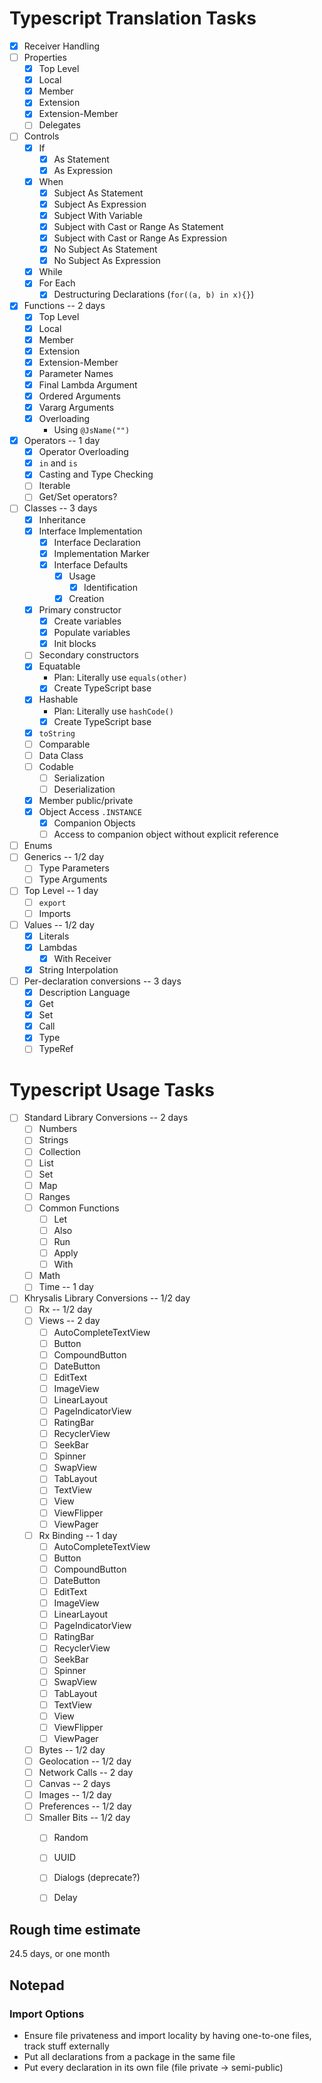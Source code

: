 # Typescript Translation Tasks

- [X] Receiver Handling
- [ ] Properties
    - [X] Top Level
    - [X] Local
    - [X] Member
    - [X] Extension
    - [X] Extension-Member
    - [ ] Delegates
- [ ] Controls
    - [X] If
        - [X] As Statement
        - [X] As Expression
    - [X] When
        - [X] Subject As Statement
        - [X] Subject As Expression
        - [X] Subject With Variable
        - [X] Subject with Cast or Range As Statement
        - [X] Subject with Cast or Range As Expression
        - [X] No Subject As Statement
        - [X] No Subject As Expression
    - [X] While
    - [X] For Each
        - [X] Destructuring Declarations (`for((a, b) in x){}`)
- [X] Functions -- 2 days
    - [X] Top Level
    - [X] Local
    - [X] Member
    - [X] Extension
    - [X] Extension-Member
    - [X] Parameter Names
    - [X] Final Lambda Argument
    - [X] Ordered Arguments
    - [X] Vararg Arguments
    - [X] Overloading
        - Using `@JsName("")`
- [X] Operators -- 1 day
    - [X] Operator Overloading
    - [X] `in` and `is`
    - [X] Casting and Type Checking
    - [ ] Iterable
    - [ ] Get/Set operators?
- [ ] Classes -- 3 days
    - [X] Inheritance
    - [X] Interface Implementation
        - [X] Interface Declaration
        - [X] Implementation Marker
        - [X] Interface Defaults
            - [X] Usage
                - [X] Identification
            - [X] Creation
    - [X] Primary constructor
        - [X] Create variables
        - [X] Populate variables
        - [X] Init blocks
    - [ ] Secondary constructors
    - [X] Equatable 
        - Plan: Literally use `equals(other)`
        - [X] Create TypeScript base
    - [X] Hashable
        - Plan: Literally use `hashCode()`
        - [X] Create TypeScript base
    - [X] `toString`
    - [ ] Comparable
    - [ ] Data Class
    - [ ] Codable
        - [ ] Serialization
        - [ ] Deserialization
    - [X] Member public/private
    - [X] Object Access `.INSTANCE`
        - [X] Companion Objects
        - [ ] Access to companion object without explicit reference
- [ ] Enums
- [ ] Generics -- 1/2 day
    - [ ] Type Parameters
    - [ ] Type Arguments
- [ ] Top Level -- 1 day
    - [ ] `export`
    - [ ] Imports
- [ ] Values -- 1/2 day
    - [X] Literals
    - [X] Lambdas
        - [X] With Receiver
    - [X] String Interpolation
- [ ] Per-declaration conversions -- 3 days
    - [X] Description Language
    - [X] Get
    - [X] Set
    - [X] Call
    - [X] Type
    - [ ] TypeRef

# Typescript Usage Tasks
- [ ] Standard Library Conversions -- 2 days
    - [ ] Numbers
    - [ ] Strings
    - [ ] Collection
    - [ ] List
    - [ ] Set
    - [ ] Map
    - [ ] Ranges
    - [ ] Common Functions
        - [ ] Let
        - [ ] Also
        - [ ] Run
        - [ ] Apply
        - [ ] With
    - [ ] Math
    - [ ] Time -- 1 day
- [ ] Khrysalis Library Conversions -- 1/2 day
    - [ ] Rx -- 1/2 day
    - [ ] Views -- 2 day
        - [ ] AutoCompleteTextView
        - [ ] Button
        - [ ] CompoundButton
        - [ ] DateButton
        - [ ] EditText
        - [ ] ImageView
        - [ ] LinearLayout
        - [ ] PageIndicatorView
        - [ ] RatingBar
        - [ ] RecyclerView
        - [ ] SeekBar
        - [ ] Spinner
        - [ ] SwapView
        - [ ] TabLayout
        - [ ] TextView
        - [ ] View
        - [ ] ViewFlipper
        - [ ] ViewPager
    - [ ] Rx Binding -- 1 day
        - [ ] AutoCompleteTextView
        - [ ] Button
        - [ ] CompoundButton
        - [ ] DateButton
        - [ ] EditText
        - [ ] ImageView
        - [ ] LinearLayout
        - [ ] PageIndicatorView
        - [ ] RatingBar
        - [ ] RecyclerView
        - [ ] SeekBar
        - [ ] Spinner
        - [ ] SwapView
        - [ ] TabLayout
        - [ ] TextView
        - [ ] View
        - [ ] ViewFlipper
        - [ ] ViewPager
    - [ ] Bytes -- 1/2 day
    - [ ] Geolocation -- 1/2 day
    - [ ] Network Calls -- 2 day
    - [ ] Canvas -- 2 days
    - [ ] Images -- 1/2 day
    - [ ] Preferences -- 1/2 day
    - [ ] Smaller Bits -- 1/2 day
        - [ ] Random
        - [ ] UUID
        - [ ] Dialogs (deprecate?)
        - [ ] Delay
        
        
## Rough time estimate
24.5 days, or one month

## Notepad

### Import Options

- Ensure file privateness and import locality by having one-to-one files, track stuff externally
- Put all declarations from a package in the same file
- Put every declaration in its own file (file private -> semi-public)